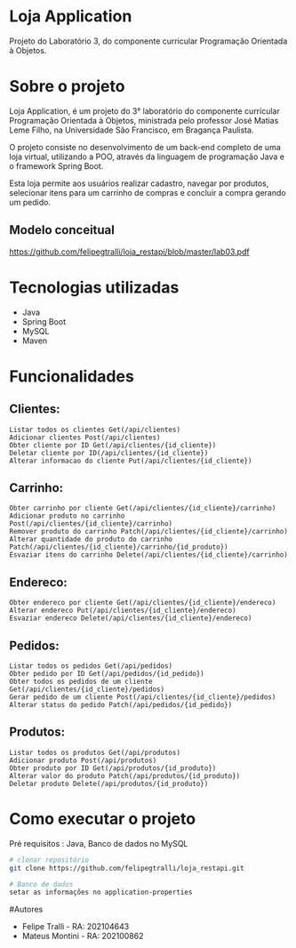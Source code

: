 # Loja Application
Projeto do Laboratório 3, do componente curricular Programação Orientada à Objetos.

# Sobre o projeto 
Loja Application, é um projeto do 3° laboratório do componente currícular Programação Orientada à Objetos, ministrada pelo professor José Matias Leme Filho, na Universidade São Francisco, em Bragança Paulista.

O projeto consiste no desenvolvimento de um back-end completo de uma loja virtual, utilizando a POO, através da linguagem de programação Java e o framework Spring Boot.

Esta loja permite aos usuários realizar cadastro, navegar por produtos, selecionar itens para um carrinho de compras e concluir a compra gerando um pedido.

## Modelo conceitual
https://github.com/felipegtralli/loja_restapi/blob/master/lab03.pdf

# Tecnologias utilizadas

- Java
- Spring Boot
- MySQL
- Maven

# Funcionalidades

## Clientes:
	Listar todos os clientes Get(/api/clientes)
	Adicionar clientes Post(/api/clientes)
	Obter cliente por ID Get(/api/clientes/{id_cliente})
	Deletar cliente por ID(/api/clientes/{id_cliente})
	Alterar informacao do cliente Put(/api/clientes/{id_cliente})

## Carrinho:
	Obter carrinho por cliente Get(/api/clientes/{id_cliente}/carrinho)
	Adicionar produto no carrinho Post(/api/clientes/{id_cliente}/carrinho)
	Remover produto do carrinho Patch(/api/clientes/{id_cliente}/carrinho)
	Alterar quantidade do produto do carrinho Patch(/api/clientes/{id_cliente}/carrinho/{id_produto})
	Esvaziar itens do carrinho Delete(/api/clientes/{id_cliente}/carrinho)

## Endereco:
	Obter endereco por cliente Get(/api/clientes/{id_cliente}/endereco)
	Alterar endereco Put(/api/clientes/{id_cliente}/endereco)
	Esvaziar endereco Delete(/api/clientes/{id_cliente}/endereco)

## Pedidos:
	Listar todos os pedidos Get(/api/pedidos)
	Obter pedido por ID Get(/api/pedidos/{id_pedido})
	Obter todos os pedidos de um cliente Get(/api/clientes/{id_cliente}/pedidos)
	Gerar pedido de um cliente Post(/api/clientes/{id_cliente}/pedidos)
	Alterar status do pedido Patch(/api/pedidos/{id_pedido})

## Produtos:
	Listar todos os produtos Get(/api/produtos)
	Adicionar produto Post(/api/produtos)
	Obter produto por ID Get(/api/produtos/{id_produto})
 	Alterar valor do produto Patch(/api/produtos/{id_produto})
	Deletar produto Delete(/api/produtos/{id_produto})

 # Como executar o projeto 

Pré requisitos : Java, Banco de dados no MySQL
```bash
# clonar repositório
git clone https://github.com/felipegtralli/loja_restapi.git

# Banco de dados 
setar as informações no application-properties
```

#Autores

- Felipe Tralli - RA: 202104643
- Mateus Montini - RA: 202100862


